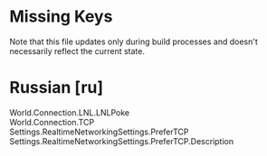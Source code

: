 # Missing Keys
Note that this file updates only during build processes and doesn't necessarily reflect the current state.

# Russian [ru]
World.Connection.LNL.LNLPoke  
World.Connection.TCP  
Settings.RealtimeNetworkingSettings.PreferTCP  
Settings.RealtimeNetworkingSettings.PreferTCP.Description  

